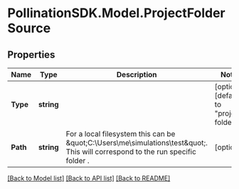 
# PollinationSDK.Model.ProjectFolderSource

## Properties

Name | Type | Description | Notes
------------ | ------------- | ------------- | -------------
**Type** | **string** |  | [optional] [default to "project-folder"]
**Path** | **string** | For a local filesystem this can be \&quot;C:\\Users\\me\\simulations\\test\&quot;. This will correspond to the run specific folder . | [optional] 

[[Back to Model list]](../README.md#documentation-for-models)
[[Back to API list]](../README.md#documentation-for-api-endpoints)
[[Back to README]](../README.md)

